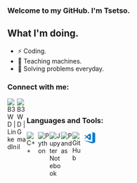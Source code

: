 ### Welcome to my GitHub. I'm Tsetso.

## What I'm doing.

- ⚡ Coding.
- 🔭 Teaching machines.
- 🌱 Solving problems everyday.


### Connect with me:

[<img align="left" alt="B3WD | LinkedIn" width="22px" src="https://upload.wikimedia.org/wikipedia/commons/c/ca/LinkedIn_logo_initials.png"/>][linkedin]
[<img align="left" alt="B3WD | Gmail" width="22px" src="https://bg.wikipedia.org/wiki/Gmail#/media/%D0%A4%D0%B0%D0%B9%D0%BB:Gmail_icon_(2020).svg"/>][gmail]


<br />

### Languages and Tools:

<img align="left" alt="C++" width="26px" src="https://raw.githubusercontent.com/isocpp/logos/master/cpp_logo.png" />
<img align="left" alt="Python" width="26px" src="https://upload.wikimedia.org/wikipedia/commons/c/c3/Python-logo-notext.svg" />
<img align="left" alt="Jupyter Notebook" width="26" src="https://github.com/jupyter/design/blob/master/logos/Square%20Logo/squarelogo-greytext-orangebody-greymoons/squarelogo-greytext-orangebody-greymoons.svg" />
<img align="left" alt="Pandas" width="26" src="https://pandas.pydata.org/static/img/pandas_mark.svg" />
<img align="left" alt="GitHub" width="26" src="https://github.com/simple-icons/simple-icons/blob/develop/icons/github.svg" style="#181717" />
<img align="left" alt="Visual Studio Code" width="26px" src="https://raw.githubusercontent.com/github/explore/80688e429a7d4ef2fca1e82350fe8e3517d3494d/topics/visual-studio-code/visual-studio-code.png" />

[linkedin]: https://www.linkedin.com/in/tsvetomir-pavlov-651a981a3
[gmail]: tsvetomir.kpavlov@gmail.com
